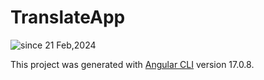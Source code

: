 # TranslateApp
<img src="https://komarev.com/ghpvc/?username=translator-App&label=translator-App&color=0e75b6&style=flat" alt="since 21 Feb,2024" />

This project was generated with [Angular CLI](https://github.com/angular/angular-cli) version 17.0.8.
